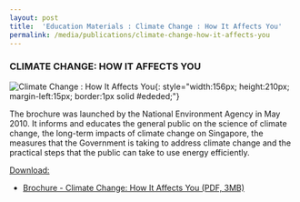 ```yaml
---
layout: post
title:  'Education Materials : Climate Change : How It Affects You'
permalink: /media/publications/climate-change-how-it-affects-you
---
```



### CLIMATE CHANGE: HOW IT AFFECTS YOU

![Climate Change : How It Affects You](/images/climate-change-how-it-affects-you.jpg "Climate Change : How It Affects You"){: style="width:156px; height:210px; margin-left:15px; border:1px solid #ededed;"}

The brochure was launched by the National Environment Agency in May 2010. It informs and educates the general public on the science of climate change, the long-term impacts of climate change on Singapore, the measures that the Government is taking to address climate change and the practical steps that the public can take to use energy efficiently.

<u>Download:</u>

* [<a href="/files/default-source/publications/climate-change-how-it-affects-you.pdf" target="_blank">Brochure - Climate Change: How It Affects You (PDF, 3MB)</a>](/files/default-source/publications/climate-change-how-it-affects-you.pdf)